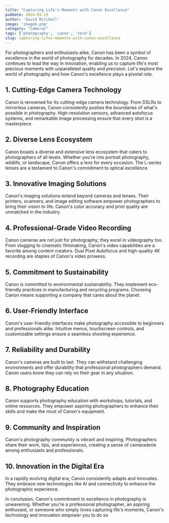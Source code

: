 ```yaml
---
title: "Capturing Life's Moments with Canon Excellence"
pubDate: 2024-01-15
author: 'David Mitchell'
image: 'image6.png'
category: "Cameras"
tags: ['photography', 'canon', 'tech']
slug: capturing-lifes-moments-with-canon-excellence
---
```


For photographers and enthusiasts alike, Canon has been a symbol of excellence in the world of photography for decades. In 2024, Canon continues to lead the way in innovation, enabling us to capture life's most precious moments with unparalleled quality and precision. Let's explore the world of photography and how Canon's excellence plays a pivotal role.

## **1. Cutting-Edge Camera Technology**

Canon is renowned for its cutting-edge camera technology. From DSLRs to mirrorless cameras, Canon consistently pushes the boundaries of what's possible in photography. High-resolution sensors, advanced autofocus systems, and remarkable image processing ensure that every shot is a masterpiece.

## **2. Diverse Lens Ecosystem**

Canon boasts a diverse and extensive lens ecosystem that caters to photographers of all levels. Whether you're into portrait photography, wildlife, or landscape, Canon offers a lens for every occasion. The L-series lenses are a testament to Canon's commitment to optical excellence.

## **3. Innovative Imaging Solutions**

Canon's imaging solutions extend beyond cameras and lenses. Their printers, scanners, and image editing software empower photographers to bring their vision to life. Canon's color accuracy and print quality are unmatched in the industry.

## **4. Professional-Grade Video Recording**

Canon cameras are not just for photography; they excel in videography too. From vlogging to cinematic filmmaking, Canon's video capabilities are a favorite among content creators. Dual Pixel Autofocus and high-quality 4K recording are staples of Canon's video prowess.

## **5. Commitment to Sustainability**

Canon is committed to environmental sustainability. They implement eco-friendly practices in manufacturing and recycling programs. Choosing Canon means supporting a company that cares about the planet.

## **6. User-Friendly Interface**

Canon's user-friendly interfaces make photography accessible to beginners and professionals alike. Intuitive menus, touchscreen controls, and customizable settings ensure a seamless shooting experience.

## **7. Reliability and Durability**

Canon's cameras are built to last. They can withstand challenging environments and offer durability that professional photographers demand. Canon users know they can rely on their gear in any situation.

## **8. Photography Education**

Canon supports photography education with workshops, tutorials, and online resources. They empower aspiring photographers to enhance their skills and make the most of Canon's equipment.

## **9. Community and Inspiration**

Canon's photography community is vibrant and inspiring. Photographers share their work, tips, and experiences, creating a sense of camaraderie among enthusiasts and professionals.

## **10. Innovation in the Digital Era**

In a rapidly evolving digital era, Canon consistently adapts and innovates. They embrace new technologies like AI and connectivity to enhance the photographic experience.

In conclusion, Canon's commitment to excellence in photography is unwavering. Whether you're a professional photographer, an aspiring enthusiast, or someone who simply loves capturing life's moments, Canon's technology and innovation empower you to do so
